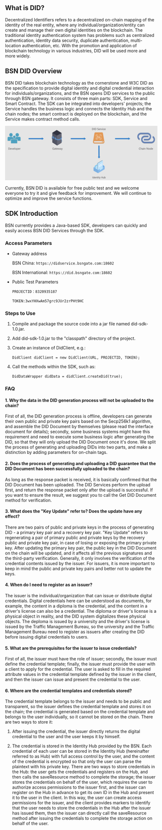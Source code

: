 ## What is DID?

Decentralized Identifiers refers to a decentralized on-chain mapping of the identity of the real entity, where any individual/organization/entity can create and manage their own digital identities on the blockchain. The traditional identity authentication system has problems such as centralized authentication, identity data security, duplicate authentication, multi-location authentication, etc. With the promotion and application of blockchain technology in various industries, DID will be used more and more widely.

## BSN DID Overview
BSN DID takes blockchain technology as the cornerstone and W3C DID as the specification to provide digital identity and digital credential interaction for individuals/organizations, and the BSN opens DID services to the public through BSN gateway. It consists of three main parts: SDK, Service and Smart Contract. The SDK can be integrated into developers' projects; the Service handles the business logic and connects the Identity Hub and the chain nodes; the smart contract is deployed on the blockchain, and the Service makes contract method calls.


![BSN DID data flow structure](bsn-did.png)

Currently, BSN DID is available for free public test and we welcome everyone to try it and give feedback for improvement. We will continue to optimize and improve the service functions.

## SDK Introduction
BSN currently provides a Java-based SDK, developers can quickly and easily access BSN DID Services through the SDK.

### Access Parameters
- Gateway address

	BSN China: `https://didservice.bsngate.com:18602`

	BSN International: `https://did.bsngate.com:18602`

- Public Test Parameters

	`PROJECTID：8320935187`
	
	`TOKEN:3wxYHXwAm57grc9JUr2zrPHt9HC`
	
### Steps to Use

1. Compile and package the source code into a jar file named did-sdk-1.0.jar.

2. Add did-sdk-1.0.jar to the "classpath" directory of the project.

3. Create an instance of DidClient, e.g.:

	`DidClient didClient = new DidClient(URL, PROJECTID, TOKEN);`
	
4. Call the methods within the SDK, such as:

	`DidDataWrapper didData = didClient.createDid(true);`

### FAQ

#### 1. Why the data in the DID generation process will not be uploaded to the chain?
First of all, the DID generation process is offline, developers can generate their own public and private key pairs based on the Secp256k1 algorithm, and assemble the DID Document by themselves (please read the interface document for details); secondly, some business systems might have this requirement and need to execute some business logic after generating the DID, so that they will only upload the DID Document once it's done. We split the process of generating and uploading DIDs into two parts, and make a distinction by adding parameters for on-chain tags.

#### 2. Does the process of generating and uploading a DID guarantee that the DID Document has been successfully uploaded to the chain?
As long as the response packet is received, it is basically confirmed that the DID Document has been uploaded. The DID Services perform the upload first, and return the response packet only after the upload is successful. If you want to ensure the result, we suggest you to call the Get DID Document method for verification.

#### 3. What does the "Key Update" refer to? Does the update have any effect?
There are two pairs of public and private keys in the process of generating DID - a primary key pair and a recovery key pair. "Key Update" refers to regenerating a pair of primary public and private keys by the recovery public and private key pair, in case of losing or exposing the primary private key.
After updating the primary key pair, the public key in the DID Document on the chain will be updated, and it affects all the previous signatures and the third-party verification. Generally, it only involves the verification of the credential contents issued by the issuer. For issuers, it is more important to keep in mind the public and private key pairs and better not to update the keys.

#### 4. When do I need to register as an issuer?
The issuer is the individual/organization that can issue or distribute digital credentials. Digital credentials here can be understood as documents, for example, the content in a diploma is the credential, and the content in a driver's license can also be a credential. The diploma or driver's license is a physical object in reality, and the DID system digitalizes these physical objects. The deploma is issued by a university and the driver's license is issued by the Traffic Management Bureau, so the university and the Traffic Management Bureau need to register as issuers after creating the DID before issuing digital credentials to users.

#### 5. What are the prerequisites for the issuer to issue credentials?
First of all, the issuer must have the role of issuer; secondly, the issuer must define the credential template; finally, the issuer must provide the user with a client to apply for the credential. The user is asked to fill in the required attribute values in the credential template defined by the issuer in the client, and then the issuer can issue and present the credential to the user.

#### 6. Where are the credential templates and credentials stored?
The credential template belongs to the issuer and needs to be public and transparent, so the issuer defines the credential template and stores it on the chain; the credential is generated based on the credential template and belongs to the user individually, so it cannot be stored on the chain. There are two ways to store it:

1) After issuing the credential, the issuer directly returns the digital credential to the user and the user keeps it by himself.

2) The credential is stored in the Identity Hub provided by the BSN. Each credential of each user can be stored in the Identity Hub (hereinafter referred to as Hub) with full access control by the user, and the content of the credential is encrypted so that only the user can parse the plaintext with his private key. 
There are two ways to store credentials in the Hub: the user gets the credentials and registers on the Hub, and then calls the saveResource method to complete the storage; the issuer stores the credentials on behalf of the user, which requires the user to authorize access permissions to the issuer first, and the issuer can register on the Hub in advance to get its own ID in the Hub and present it to the user in the client. In this way, the user can create access permissions for the issuer, and the client provides markers to identify that the user needs to store the credentials in the Hub after the issuer has issued them, then the issuer can directly call the saveResource method after issuing the credentials to complete the storage action on behalf of the user.


      
        
